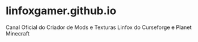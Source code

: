 # linfoxgamer.github.io
Canal Oficial do Criador de Mods e Texturas Linfox do Curseforge e Planet Minecraft 
